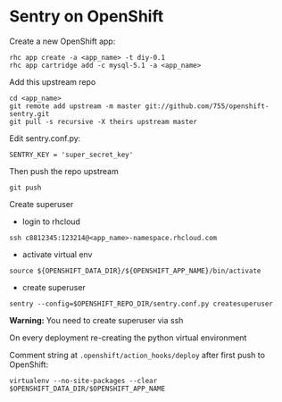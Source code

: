 Sentry on OpenShift
================


Create a new OpenShift app:

```
rhc app create -a <app_name> -t diy-0.1
rhc app cartridge add -c mysql-5.1 -a <app_name>
```

Add this upstream repo

```
cd <app_name>
git remote add upstream -m master git://github.com/755/openshift-sentry.git
git pull -s recursive -X theirs upstream master
```

Edit sentry.conf.py:
```
SENTRY_KEY = 'super_secret_key'
```

Then push the repo upstream

```
git push
```

Create superuser
* login to rhcloud
```
ssh c8812345:123214@<app_name>-namespace.rhcloud.com
```

* activate virtual env
```
source ${OPENSHIFT_DATA_DIR}/${OPENSHIFT_APP_NAME}/bin/activate
```

* create superuser
```
sentry --config=$OPENSHIFT_REPO_DIR/sentry.conf.py createsuperuser
```



**Warning:**
You need to create superuser via ssh

On every deployment re-creating the python virtual environment

Comment string at `.openshift/action_hooks/deploy` after first push to OpenShift:
```
virtualenv --no-site-packages --clear $OPENSHIFT_DATA_DIR/$OPENSHIFT_APP_NAME
```
